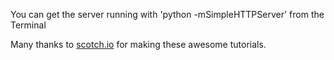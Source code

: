 You can get the server running with 'python -mSimpleHTTPServer' from the Terminal

Many thanks to [scotch.io](http://www.scotch.io) for making these awesome tutorials.